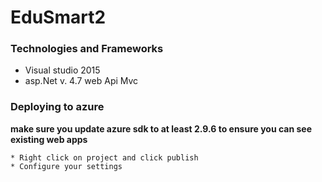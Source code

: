 # EduSmart2



### Technologies and Frameworks

* Visual studio 2015
* asp.Net v. 4.7 web Api Mvc

### Deploying to azure
 **make sure you update azure sdk to at least 2.9.6 to ensure you can see existing web apps**

```
* Right click on project and click publish
* Configure your settings

```
